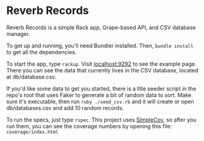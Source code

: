 # Reverb Records #

Reverb Records is a simple Rack app, Grape-based API, and CSV database manager. 

To get up and running, you'll need Bundler installed. Then, `bundle install` to get all the dependencies.

To start the app, type `rackup`. Visit [localhost:9292](http://localhost:9292/) to see the example page. 
There you can see the data that currently lives in the CSV database, located at db/database.csv.

If you'd like some data to get you started, there is a litle seeder script in the repo's root that uses Faker to generate a bit of random data to sort. Make sure it's executable, then run `ruby ./seed_csv.rb` and it will create or open db/databases.csv and add 10 random records.

To run the specs, just type `rspec`. This project uses [SimpleCov](https://github.com/colszowka/simplecov), so after you run them, you can see the coverage numbers by opening this file: `coverage/index.html`

